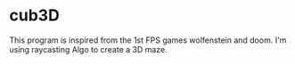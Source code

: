# cub3D

This program is inspired from the 1st FPS games wolfenstein and doom.
I'm using raycasting Algo to create a 3D maze.
